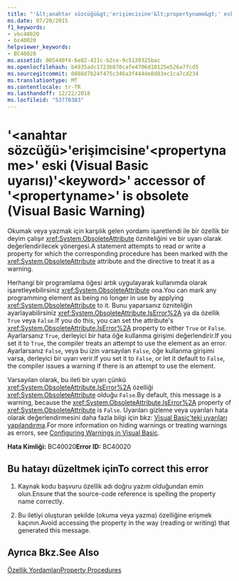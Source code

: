 ```yaml
---
title: "'&lt;anahtar sözcüğü&gt;'erişimcisine'&lt;propertyname&gt;' eski (Visual Basic uyarısı)"
ms.date: 07/20/2015
f1_keywords:
- vbc40020
- bc40020
helpviewer_keywords:
- BC40020
ms.assetid: 005440f4-6e82-421c-b2ce-9c5139325bac
ms.openlocfilehash: b4935adc1723b870cafe4706d10125e526a7fcd5
ms.sourcegitcommit: 0888d7b24f475c346a3f444de8d83ec1ca7cd234
ms.translationtype: MT
ms.contentlocale: tr-TR
ms.lasthandoff: 12/22/2018
ms.locfileid: "53770383"
---
```

# <a name="ltkeywordgt-accessor-of-ltpropertynamegt-is-obsolete-visual-basic-warning"></a><span data-ttu-id="47a45-102">'&lt;anahtar sözcüğü&gt;'erişimcisine'&lt;propertyname&gt;' eski (Visual Basic uyarısı)</span><span class="sxs-lookup"><span data-stu-id="47a45-102">'&lt;keyword&gt;' accessor of '&lt;propertyname&gt;' is obsolete (Visual Basic Warning)</span></span>
<span data-ttu-id="47a45-103">Okumak veya yazmak için karşılık gelen yordamı işaretlendi ile bir özellik bir deyim çalışır <xref:System.ObsoleteAttribute> özniteliğini ve bir uyarı olarak değerlendirilecek yönergesi.</span><span class="sxs-lookup"><span data-stu-id="47a45-103">A statement attempts to read or write a property for which the corresponding procedure has been marked with the <xref:System.ObsoleteAttribute> attribute and the directive to treat it as a warning.</span></span>  
  
 <span data-ttu-id="47a45-104">Herhangi bir programlama öğesi artık uygulayarak kullanımda olarak işaretleyebilirsiniz <xref:System.ObsoleteAttribute> ona.</span><span class="sxs-lookup"><span data-stu-id="47a45-104">You can mark any programming element as being no longer in use by applying <xref:System.ObsoleteAttribute> to it.</span></span> <span data-ttu-id="47a45-105">Bunu yaparsanız özniteliğin ayarlayabilirsiniz <xref:System.ObsoleteAttribute.IsError%2A> ya da özellik `True` veya `False`.</span><span class="sxs-lookup"><span data-stu-id="47a45-105">If you do this, you can set the attribute's <xref:System.ObsoleteAttribute.IsError%2A> property to either `True` or `False`.</span></span> <span data-ttu-id="47a45-106">Ayarlarsanız `True`, derleyici bir hata öğe kullanma girişimi değerlendirir.</span><span class="sxs-lookup"><span data-stu-id="47a45-106">If you set it to `True`, the compiler treats an attempt to use the element as an error.</span></span> <span data-ttu-id="47a45-107">Ayarlarsanız `False`, veya bu izin varsayılan `False`, öğe kullanma girişimi varsa, derleyici bir uyarı verir.</span><span class="sxs-lookup"><span data-stu-id="47a45-107">If you set it to `False`, or let it default to `False`, the compiler issues a warning if there is an attempt to use the element.</span></span>  
  
 <span data-ttu-id="47a45-108">Varsayılan olarak, bu ileti bir uyarı çünkü <xref:System.ObsoleteAttribute.IsError%2A> özelliği <xref:System.ObsoleteAttribute> olduğu `False`.</span><span class="sxs-lookup"><span data-stu-id="47a45-108">By default, this message is a warning, because the <xref:System.ObsoleteAttribute.IsError%2A> property of <xref:System.ObsoleteAttribute> is `False`.</span></span> <span data-ttu-id="47a45-109">Uyarıları gizleme veya uyarıları hata olarak değerlendirmesini daha fazla bilgi için bkz: [Visual Basic'teki uyarıları yapılandırma](/visualstudio/ide/configuring-warnings-in-visual-basic).</span><span class="sxs-lookup"><span data-stu-id="47a45-109">For more information on hiding warnings or treating warnings as errors, see [Configuring Warnings in Visual Basic](/visualstudio/ide/configuring-warnings-in-visual-basic).</span></span>  
  
 <span data-ttu-id="47a45-110">**Hata Kimliği:** BC40020</span><span class="sxs-lookup"><span data-stu-id="47a45-110">**Error ID:** BC40020</span></span>  
  
## <a name="to-correct-this-error"></a><span data-ttu-id="47a45-111">Bu hatayı düzeltmek için</span><span class="sxs-lookup"><span data-stu-id="47a45-111">To correct this error</span></span>  
  
1.  <span data-ttu-id="47a45-112">Kaynak kodu başvuru özellik adı doğru yazım olduğundan emin olun.</span><span class="sxs-lookup"><span data-stu-id="47a45-112">Ensure that the source-code reference is spelling the property name correctly.</span></span>  
  
2.  <span data-ttu-id="47a45-113">Bu iletiyi oluşturan şekilde (okuma veya yazma) özelliğine erişmek kaçının.</span><span class="sxs-lookup"><span data-stu-id="47a45-113">Avoid accessing the property in the way (reading or writing) that generated this message.</span></span>  
  
## <a name="see-also"></a><span data-ttu-id="47a45-114">Ayrıca Bkz.</span><span class="sxs-lookup"><span data-stu-id="47a45-114">See Also</span></span>  
   
   
 [<span data-ttu-id="47a45-115">Özellik Yordamları</span><span class="sxs-lookup"><span data-stu-id="47a45-115">Property Procedures</span></span>](../../visual-basic/programming-guide/language-features/procedures/property-procedures.md)
